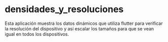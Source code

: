 # densidades_y_resoluciones

Esta aplicación muestra los datos dinámicos que utiliza flutter para verificar la resolución del dispositivo y así escalar los tamaños para que se vean igual en todos los dispositivos.

